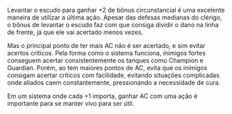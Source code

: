 Levantar o escudo para ganhar $+2$ de bônus circunstancial é uma excelente maneira de utilizar a última ação. Apesar das defesas medianas do clérigo, o bônus de levantar o escudo faz com que consiga dividir o dano na linha de frente, já que ele vai acertado menos vezes.

Mas o principal ponto de ter mais AC não é ser acertado, e sim evitar acertos críticos. Pela forma como o sistema funciona, inimigos fortes conseguem acertar consistentemente os tanques como Champion e Guardian. Porém, ao tem maiores pontos de AC, evita que os inimigos consigam acertar críticos com facilidade, evitando situações complicadas onde aliados caem constantemente, pressionando a necessidade de cura.

Em um sistema onde cada $+1$ importa, ganhar AC com uma ação é importante para se manter vivo para ser útil.